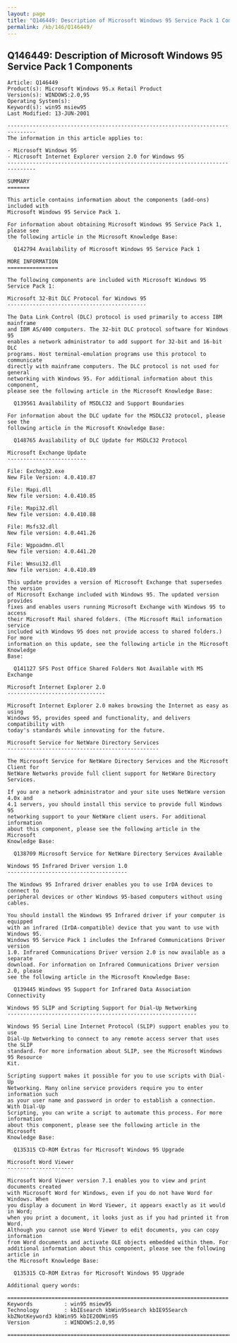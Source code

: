 ```yaml
---
layout: page
title: "Q146449: Description of Microsoft Windows 95 Service Pack 1 Components"
permalink: /kb/146/Q146449/
---
```


## Q146449: Description of Microsoft Windows 95 Service Pack 1 Components

	Article: Q146449
	Product(s): Microsoft Windows 95.x Retail Product
	Version(s): WINDOWS:2.0,95
	Operating System(s): 
	Keyword(s): win95 msiew95
	Last Modified: 13-JUN-2001
	
	-------------------------------------------------------------------------------
	The information in this article applies to:
	
	- Microsoft Windows 95 
	- Microsoft Internet Explorer version 2.0 for Windows 95 
	-------------------------------------------------------------------------------
	
	SUMMARY
	=======
	
	This article contains information about the components (add-ons) included with
	Microsoft Windows 95 Service Pack 1.
	
	For information about obtaining Microsoft Windows 95 Service Pack 1, please see
	the following article in the Microsoft Knowledge Base:
	
	  Q142794 Availability of Microsoft Windows 95 Service Pack 1
	
	MORE INFORMATION
	================
	
	The following components are included with Microsoft Windows 95 Service Pack 1:
	
	Microsoft 32-Bit DLC Protocol for Windows 95
	--------------------------------------------
	
	The Data Link Control (DLC) protocol is used primarily to access IBM mainframe
	and IBM AS/400 computers. The 32-bit DLC protocol software for Windows 95
	enables a network administrator to add support for 32-bit and 16-bit DLC
	programs. Host terminal-emulation programs use this protocol to communicate
	directly with mainframe computers. The DLC protocol is not used for general
	networking with Windows 95. For additional information about this component,
	please see the following article in the Microsoft Knowledge Base:
	
	  Q139561 Availability of MSDLC32 and Support Boundaries
	
	For information about the DLC update for the MSDLC32 protocol, please see the
	following article in the Microsoft Knowledge Base:
	
	  Q148765 Availability of DLC Update for MSDLC32 Protocol
	
	Microsoft Exchange Update
	-------------------------
	
	File: Exchng32.exe
	New File Version: 4.0.410.87
	
	File: Mapi.dll
	New file version: 4.0.410.85
	
	File: Mapi32.dll
	New file version: 4.0.410.88
	
	File: Msfs32.dll
	New file version: 4.0.441.26
	
	File: Wgpoadmn.dll
	New file version: 4.0.441.20
	
	File: Wmsui32.dll
	New file version: 4.0.410.89
	
	This update provides a version of Microsoft Exchange that supersedes the version
	of Microsoft Exchange included with Windows 95. The updated version provides
	fixes and enables users running Microsoft Exchange with Windows 95 to access
	their Microsoft Mail shared folders. (The Microsoft Mail information service
	included with Windows 95 does not provide access to shared folders.) For more
	information on this update, see the following article in the Microsoft Knowledge
	Base:
	
	  Q141127 SFS Post Office Shared Folders Not Available with MS Exchange
	
	Microsoft Internet Explorer 2.0
	-------------------------------
	
	Microsoft Internet Explorer 2.0 makes browsing the Internet as easy as using
	Windows 95, provides speed and functionality, and delivers compatibility with
	today's standards while innovating for the future.
	
	Microsoft Service for NetWare Directory Services
	------------------------------------------------
	
	The Microsoft Service for NetWare Directory Services and the Microsoft Client for
	NetWare Networks provide full client support for NetWare Directory Services.
	
	If you are a network administrator and your site uses NetWare version 4.0x and
	4.1 servers, you should install this service to provide full Windows 95
	networking support to your NetWare client users. For additional information
	about this component, please see the following article in the Microsoft
	Knowledge Base:
	
	  Q138709 Microsoft Service for NetWare Directory Services Available
	
	Windows 95 Infrared Driver version 1.0
	--------------------------------------
	
	The Windows 95 Infrared driver enables you to use IrDA devices to connect to
	peripheral devices or other Windows 95-based computers without using cables.
	
	You should install the Windows 95 Infrared driver if your computer is equipped
	with an infrared (IrDA-compatible) device that you want to use with Windows 95.
	Windows 95 Service Pack 1 includes the Infrared Communications Driver version
	1.0. Infrared Communications Driver version 2.0 is now available as a separate
	download. For information on Infrared Communications Driver version 2.0, please
	see the following article in the Microsoft Knowledge Base:
	
	  Q139445 Windows 95 Support for Infrared Data Association Connectivity
	
	Windows 95 SLIP and Scripting Support for Dial-Up Networking
	------------------------------------------------------------
	
	Windows 95 Serial Line Internet Protocol (SLIP) support enables you to use
	Dial-Up Networking to connect to any remote access server that uses the SLIP
	standard. For more information about SLIP, see the Microsoft Windows 95 Resource
	Kit.
	
	Scripting support makes it possible for you to use scripts with Dial-Up
	Networking. Many online service providers require you to enter information such
	as your user name and password in order to establish a connection. With Dial-Up
	Scripting, you can write a script to automate this process. For more information
	about this component, please see the following article in the Microsoft
	Knowledge Base:
	
	  Q135315 CD-ROM Extras for Microsoft Windows 95 Upgrade
	
	Microsoft Word Viewer
	---------------------
	
	Microsoft Word Viewer version 7.1 enables you to view and print documents created
	with Microsoft Word for Windows, even if you do not have Word for Windows. When
	you display a document in Word Viewer, it appears exactly as it would in Word;
	when you print a document, it looks just as if you had printed it from Word.
	Although you cannot use Word Viewer to edit documents, you can copy information
	from Word documents and activate OLE objects embedded within them. For
	additional information about this component, please see the following article in
	the Microsoft Knowledge Base:
	
	  Q135315 CD-ROM Extras for Microsoft Windows 95 Upgrade
	
	Additional query words:
	
	======================================================================
	Keywords          : win95 msiew95 
	Technology        : kbIEsearch kbWin95search kbIE95Search kbZNotKeyword3 kbWin95 kbIE200Win95
	Version           : WINDOWS:2.0,95
	
	=============================================================================
	
